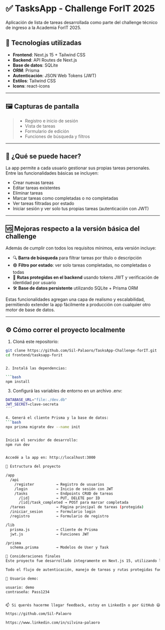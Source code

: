 # ✅ TasksApp - Challenge ForIT 2025

Aplicación de lista de tareas desarrollada como parte del challenge técnico de ingreso a la Academia ForIT 2025.

## 🧩 Tecnologías utilizadas

- **Frontend**: Next.js 15 + Tailwind CSS
- **Backend**: API Routes de Next.js
- **Base de datos**: SQLite
- **ORM**: Prisma
- **Autenticación**: JSON Web Tokens (JWT)
- **Estilos**: Tailwind CSS
- **Icons**: react-icons

---

## 🖼️ Capturas de pantalla

> - Registro e inicio de sesión
> - Vista de tareas
> - Formulario de edición
> - Funciones de búsqueda y filtros

---

## 🚀 ¿Qué se puede hacer?

La app permite a cada usuario gestionar sus propias tareas personales. Entre las funcionalidades básicas se incluyen:

- Crear nuevas tareas
- Editar tareas existentes
- Eliminar tareas
- Marcar tareas como completadas o no completadas
- Ver tareas filtradas por estado
- Iniciar sesión y ver solo tus propias tareas (autenticación con JWT)

---

## 🆚 Mejoras respecto a la versión básica del challenge

Además de cumplir con todos los requisitos mínimos, esta versión incluye:

- 🔍 **Barra de búsqueda** para filtrar tareas por título o descripción
- 🟢 **Filtro por estado**: ver solo tareas completadas, no completadas o todas
- 🔐 **Rutas protegidas en el backend** usando tokens JWT y verificación de identidad por usuario
- 🛠️ **Base de datos persistente** utilizando SQLite + Prisma ORM

Estas funcionalidades agregan una capa de realismo y escalabilidad, permitiendo extender la app fácilmente a producción con cualquier otro motor de base de datos.

---

## ⚙️ Cómo correr el proyecto localmente

1. Cloná este repositorio:

```bash
git clone https://github.com/Sil-Palaoro/TasksApp-Challenge-forIT.git
cd frontend/tasksapp-forit


2. Instalá las dependencias:

```bash
npm install
```


3. Configurá las variables de entorno en un archivo .env:

```bash
DATABASE_URL="file:./dev.db"
JWT_SECRET=clave-secreta
´´´

4. Generá el cliente Prisma y la base de datos:
```bash
npx prisma migrate dev --name init


Iniciá el servidor de desarrollo:
npm run dev


Accedé a la app en: http://localhost:3000

📂 Estructura del proyecto

/app
  /api
    /register          → Registro de usuarios
    /login             → Inicio de sesión con JWT
    /tasks             → Endpoints CRUD de tareas
      /[id]            → PUT, DELETE por ID
      /[id]/task_completed → POST para marcar completada
  /tareas              → Página principal de tareas (protegida)
  /iniciar_sesion      → Formulario login
  /registro            → Formulario de registro

/lib
  prisma.js            → Cliente de Prisma
  jwt.js               → Funciones JWT

/prisma
  schema.prisma        → Modelos de User y Task

📌 Consideraciones finales
Este proyecto fue desarrollado íntegramente en Next.js 15, utilizando las nuevas App Routes (app/api) para gestionar el backend. Se utilizó Prisma como ORM y SQLite como base de datos ligera y local, ideal para pruebas o prototipos.

Todo el flujo de autenticación, manejo de tareas y rutas protegidas fue implementado manualmente para demostrar conocimientos de backend, relaciones en base de datos y uso de JWT.

🔐 Usuario demo:

usuario: demo
contraseña: Pass1234


📫 Si querés hacerme llegar feedback, estoy en LinkedIn o por GitHub 😄

https://github.com/Sil-Palaoro

https://www.linkedin.com/in/silvina-palaoro